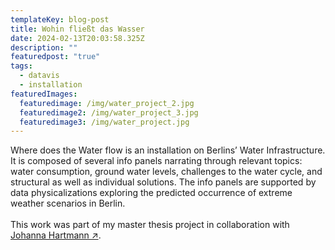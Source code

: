 ```yaml
---
templateKey: blog-post
title: Wohin fließt das Wasser
date: 2024-02-13T20:03:58.325Z
description: ""
featuredpost: "true"
tags:
  - datavis
  - installation
featuredImages:
  featuredimage: /img/water_project_2.jpg
  featuredimage2: /img/water_project_3.jpg
  featuredimage3: /img/water_project.jpg
---
```

Where does the Water flow is an installation on Berlins’ Water Infrastructure. It is composed of several info panels narrating through relevant topics: water consumption, ground water levels, challenges to the water cycle, and structural as well as individual solutions. The info panels are supported by data physicalizations exploring the predicted occurrence of extreme weather scenarios in Berlin. 
\
\
This work was part of my master thesis project in collaboration with [Johanna Hartmann ↗](https://johannahartmann.de/).